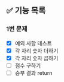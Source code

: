 ## ✅ 기능 목록

### 1번 문제

- [x] 예외 사항 테스트
- [x] 각 자리 숫자 더하기
- [x] 각 자리 숫자 곱하기
- [ ] 점수 구하기
- [ ] 승부 결과 return
